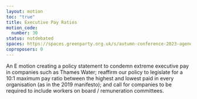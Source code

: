 ```yaml
---
layout: motion
toc: "true"
title: Executive Pay Ratios
motion_code:
  number: 30
status: notdebated
spaces: https://spaces.greenparty.org.uk/s/autumn-conference-2023-agenda-forum/post/post/view?id=11064
coproposers: 0
---
```

An E motion creating a policy statement to condemn extreme executive pay in companies such as Thames Water; reaffirm our policy to legislate for a 10:1 maximum pay ratio between the highest and lowest paid in every organisation (as in the 2019 manifesto); and call for companies to be required to include workers on board / remuneration committees.